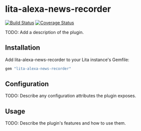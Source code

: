 # lita-alexa-news-recorder

[![Build Status](https://travis-ci.org/dpritchett/lita-alexa-news-recorder.png?branch=master)](https://travis-ci.org/dpritchett/lita-alexa-news-recorder)
[![Coverage Status](https://coveralls.io/repos/dpritchett/lita-alexa-news-recorder/badge.png)](https://coveralls.io/r/dpritchett/lita-alexa-news-recorder)

TODO: Add a description of the plugin.

## Installation

Add lita-alexa-news-recorder to your Lita instance's Gemfile:

``` ruby
gem "lita-alexa-news-recorder"
```

## Configuration

TODO: Describe any configuration attributes the plugin exposes.

## Usage

TODO: Describe the plugin's features and how to use them.
